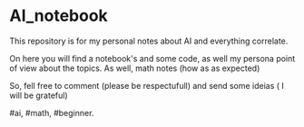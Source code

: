 # AI_notebook
This repository is for my personal notes about AI and everything correlate.  

On here you will find a notebook's and some code, as well my persona point of view about the topics. 
As well, math notes (how as as expected) 

So, fell free to comment (please be respectufull) and send some ideias ( I will be grateful) 

#ai, #math, #beginner. 


